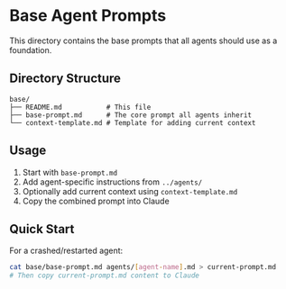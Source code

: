 # Base Agent Prompts

This directory contains the base prompts that all agents should use as a foundation.

## Directory Structure

```
base/
├── README.md           # This file
├── base-prompt.md      # The core prompt all agents inherit
└── context-template.md # Template for adding current context
```

## Usage

1. Start with `base-prompt.md`
2. Add agent-specific instructions from `../agents/`
3. Optionally add current context using `context-template.md`
4. Copy the combined prompt into Claude

## Quick Start

For a crashed/restarted agent:
```bash
cat base/base-prompt.md agents/[agent-name].md > current-prompt.md
# Then copy current-prompt.md content to Claude
```